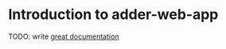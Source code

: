 # Introduction to adder-web-app

TODO: write [great documentation](http://jacobian.org/writing/great-documentation/what-to-write/)
